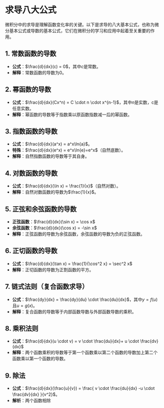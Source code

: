 # 求导八大公式

微积分中的求导是理解函数变化率的关键。以下是求导的八大基本公式，也称为微分基本公式或导数的基本公式，它们在微积分的学习和应用中起着至关重要的作用。

## 1. 常数函数的导数

- **公式**：$\frac{d}{dx}(c) = 0$，其中$c$是常数。
- **解释**：常数函数的导数为0。

## 2. 幂函数的导数

- **公式**：$\frac{d}{dx}(Cx^n) = C \cdot n \cdot x^{n-1}$，其中$n$是实数，c是任意实数。
- **解释**：幂函数的导数等于指数乘以原函数指数减一后的幂函数。

## 3. 指数函数的导数

- **公式**：$\frac{d}{dx}(a^x) = a^x\ln{a}$。
- **特殊**：$\frac{d}{dx}(e^x) = e^x\ln{e}=e^x$（自然底数）。
- **解释**：自然指数函数的导数等于其自身。

## 4. 对数函数的导数

- **公式**：$\frac{d}{dx}(\ln x) = \frac{1}{x}$（自然对数）。
- **解释**：自然对数函数的导数为$\frac{1}{x}$。

## 5. 正弦和余弦函数的导数

- **正弦函数**：$\frac{d}{dx}(\sin x) = \cos x$
- **余弦函数**：$\frac{d}{dx}(\cos x) = -\sin x$
- **解释**：正弦函数的导数为余弦函数，余弦函数的导数为负的正弦函数。

## 6. 正切函数的导数

- **公式**：$\frac{d}{dx}(\tan x) = \frac{1}{\cos^2 x} = \sec^2 x$
- **解释**：正切函数的导数为正割函数的平方。

## 7. 链式法则（复合函数求导）

- **公式**：$\frac{dy}{dx} = \frac{dy}{du} \cdot \frac{du}{dx}$，其中$y = f(u)$且$u = g(x)$。
- **解释**：复合函数的导数等于内部函数导数与外部函数导数的乘积。

## 8. 乘积法则

- **公式**：$\frac{d}{dx}(u \cdot v) = v \cdot \frac{du}{dx}+ u \cdot \frac{dv}{dx}$
- **解释**：两个函数乘积的导数等于第一个函数乘以第二个函数的导数加上第二个函数乘以第一个函数的导数。

## 9. 除法

- **公式**：$\frac{d}{dx}(\frac{u}{v}) = \frac{  v \cdot \frac{du}{dx} -u \cdot \frac{dv}{dx} }{v^2}$。
- **解析**：两个函数相除
